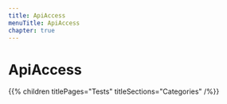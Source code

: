 ```yaml
---
title: ApiAccess
menuTitle: ApiAccess
chapter: true
---
```


# ApiAccess

{{% children titlePages="Tests" titleSections="Categories" /%}}
